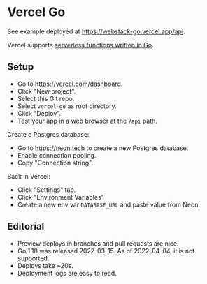 # Vercel Go

See example deployed at
<https://webstack-go.vercel.app/api>.

Vercel supports [serverless functions written in
Go](https://vercel.com/docs/concepts/functions/supported-languages#go).

## Setup

* Go to <https://vercel.com/dashboard>.
* Click "New project".
* Select this Git repo.
* Select `vercel-go` as root directory.
* Click "Deploy".
* Test your app in a web browser at the `/api` path.

Create a Postgres database:

* Go to <https://neon.tech> to create a new Postgres database.
* Enable connection pooling.
* Copy "Connection string".

Back in Vercel:

* Click "Settings" tab.
* Click "Environment Variables"
* Create a new env var `DATABASE_URL` and paste value from Neon.

## Editorial

* Preview deploys in branches and pull requests are nice.
* Go 1.18 was released 2022-03-15. As of 2022-04-04, it is not supported.
* Deploys take ~20s.
* Deployment logs are easy to read.
